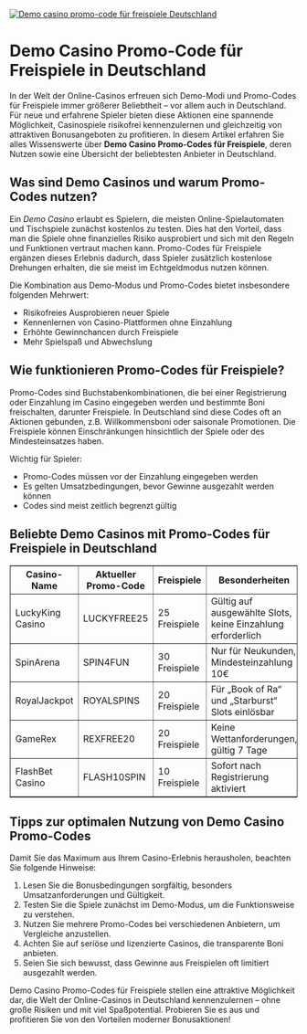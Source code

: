 [![Demo casino promo-code für freispiele Deutschland](https://123-caf.pages.dev/gitsignup.png)](https://vrmoo.ru/Bt82HjjY)

<h1>Demo Casino Promo-Code für Freispiele in Deutschland</h1>  <p>In der Welt der Online-Casinos erfreuen sich Demo-Modi und Promo-Codes für Freispiele immer größerer Beliebtheit – vor allem auch in Deutschland. Für neue und erfahrene Spieler bieten diese Aktionen eine spannende Möglichkeit, Casinospiele risikofrei kennenzulernen und gleichzeitig von attraktiven Bonusangeboten zu profitieren. In diesem Artikel erfahren Sie alles Wissenswerte über <strong>Demo Casino Promo-Codes für Freispiele</strong>, deren Nutzen sowie eine Übersicht der beliebtesten Anbieter in Deutschland.</p>  <h2>Was sind Demo Casinos und warum Promo-Codes nutzen?</h2>  <p>Ein <em>Demo Casino</em> erlaubt es Spielern, die meisten Online-Spielautomaten und Tischspiele zunächst kostenlos zu testen. Dies hat den Vorteil, dass man die Spiele ohne finanzielles Risiko ausprobiert und sich mit den Regeln und Funktionen vertraut machen kann. Promo-Codes für Freispiele ergänzen dieses Erlebnis dadurch, dass Spieler zusätzlich kostenlose Drehungen erhalten, die sie meist im Echtgeldmodus nutzen können.</p>  <p>Die Kombination aus Demo-Modus und Promo-Codes bietet insbesondere folgenden Mehrwert:</p>  <ul>   <li>Risikofreies Ausprobieren neuer Spiele</li>   <li>Kennenlernen von Casino-Plattformen ohne Einzahlung</li>   <li>Erhöhte Gewinnchancen durch Freispiele</li>   <li>Mehr Spielspaß und Abwechslung</li> </ul>  <h2>Wie funktionieren Promo-Codes für Freispiele?</h2>  <p>Promo-Codes sind Buchstabenkombinationen, die bei einer Registrierung oder Einzahlung im Casino eingegeben werden und bestimmte Boni freischalten, darunter Freispiele. In Deutschland sind diese Codes oft an Aktionen gebunden, z.B. Willkommensboni oder saisonale Promotionen. Die Freispiele können Einschränkungen hinsichtlich der Spiele oder des Mindesteinsatzes haben.</p>  <p>Wichtig für Spieler:</p> <ul>   <li>Promo-Codes müssen vor der Einzahlung eingegeben werden</li>   <li>Es gelten Umsatzbedingungen, bevor Gewinne ausgezahlt werden können</li>   <li>Codes sind meist zeitlich begrenzt gültig</li> </ul>  <h2>Beliebte Demo Casinos mit Promo-Codes für Freispiele in Deutschland</h2>  <table border="1" cellpadding="8" cellspacing="0" style="border-collapse: collapse; width: 100%;">   <thead>     <tr>       <th>Casino-Name</th>       <th>Aktueller Promo-Code</th>       <th>Freispiele</th>       <th>Besonderheiten</th>     </tr>   </thead>   <tbody>     <tr>       <td>LuckyKing Casino</td>       <td>LUCKYFREE25</td>       <td>25 Freispiele</td>       <td>Gültig auf ausgewählte Slots, keine Einzahlung erforderlich</td>     </tr>     <tr>       <td>SpinArena</td>       <td>SPIN4FUN</td>       <td>30 Freispiele</td>       <td>Nur für Neukunden, Mindesteinzahlung 10€</td>     </tr>     <tr>       <td>RoyalJackpot</td>       <td>ROYALSPINS</td>       <td>20 Freispiele</td>       <td>Für „Book of Ra“ und „Starburst“ Slots einlösbar</td>     </tr>     <tr>       <td>GameRex</td>       <td>REXFREE20</td>       <td>20 Freispiele</td>       <td>Keine Wettanforderungen, gültig 7 Tage</td>     </tr>     <tr>       <td>FlashBet Casino</td>       <td>FLASH10SPIN</td>       <td>10 Freispiele</td>       <td>Sofort nach Registrierung aktiviert</td>     </tr>   </tbody> </table>  <h2>Tipps zur optimalen Nutzung von Demo Casino Promo-Codes</h2>  <p>Damit Sie das Maximum aus Ihrem Casino-Erlebnis herausholen, beachten Sie folgende Hinweise:</p>  <ol>   <li>Lesen Sie die Bonusbedingungen sorgfältig, besonders Umsatzanforderungen und Gültigkeit.</li>   <li>Testen Sie die Spiele zunächst im Demo-Modus, um die Funktionsweise zu verstehen.</li>   <li>Nutzen Sie mehrere Promo-Codes bei verschiedenen Anbietern, um Vergleiche anzustellen.</li>   <li>Achten Sie auf seriöse und lizenzierte Casinos, die transparente Boni anbieten.</li>   <li>Seien Sie sich bewusst, dass Gewinne aus Freispielen oft limitiert ausgezahlt werden.</li> </ol>  <p>Demo Casino Promo-Codes für Freispiele stellen eine attraktive Möglichkeit dar, die Welt der Online-Casinos in Deutschland kennenzulernen – ohne große Risiken und mit viel Spaßpotential. Probieren Sie es aus und profitieren Sie von den Vorteilen moderner Bonusaktionen!</p>